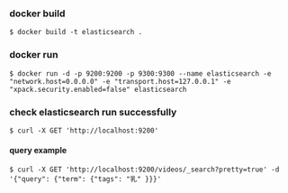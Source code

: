 ### docker build
```
$ docker build -t elasticsearch .
```  

### docker run
```
$ docker run -d -p 9200:9200 -p 9300:9300 --name elasticsearch -e "network.host=0.0.0.0" -e "transport.host=127.0.0.1" -e "xpack.security.enabled=false" elasticsearch
```  

### check elasticsearch run successfully
```
$ curl -X GET 'http://localhost:9200'
```  

#### query example
```
$ curl -X GET 'http://localhost:9200/videos/_search?pretty=true' -d '{"query": {"term": {"tags": "乳" }}}'
```  
